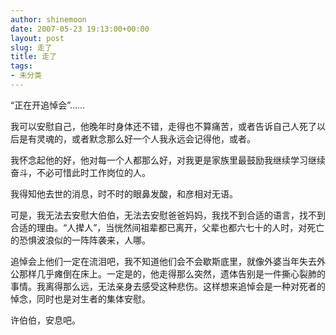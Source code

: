 ```yaml
---
author: shinemoon
date: 2007-05-23 19:13:00+00:00
layout: post
slug: 走了
title: 走了
tags:
- 未分类
---
```


“正在开追悼会”……

  


我可以安慰自己，他晚年时身体还不错，走得也不算痛苦，或者告诉自己人死了以后是有灵魂的，或者默念那么好一个人我永远会记得他，或者。

  


我怀念起他的好，他对每一个人都那么好，对我更是家族里最鼓励我继续学习继续奋斗，不必可惜此时工作岗位的人。

  


我得知他去世的消息，时不时的眼鼻发酸，和彦相对无语。

  


可是，我无法去安慰大伯伯，无法去安慰爸爸妈妈，我找不到合适的语言，找不到合适的理由。“人撵人”，当恍然间祖辈都已离开，父辈也都六七十的人时，对死亡的恐惧波浪似的一阵阵袭来，人哪。

  


追悼会上他们一定在流泪吧，我不知道他们会不会歇斯底里，就像外婆当年失去外公那样几乎瘫倒在床上。一定是的，他走得那么突然，遗体告别是一件撕心裂肺的事情。我离得那么远，无法亲身去感受这种悲伤。这样想来追悼会是一种对死者的悼念，同时也是对生者的集体安慰。

  


许伯伯，安息吧。
